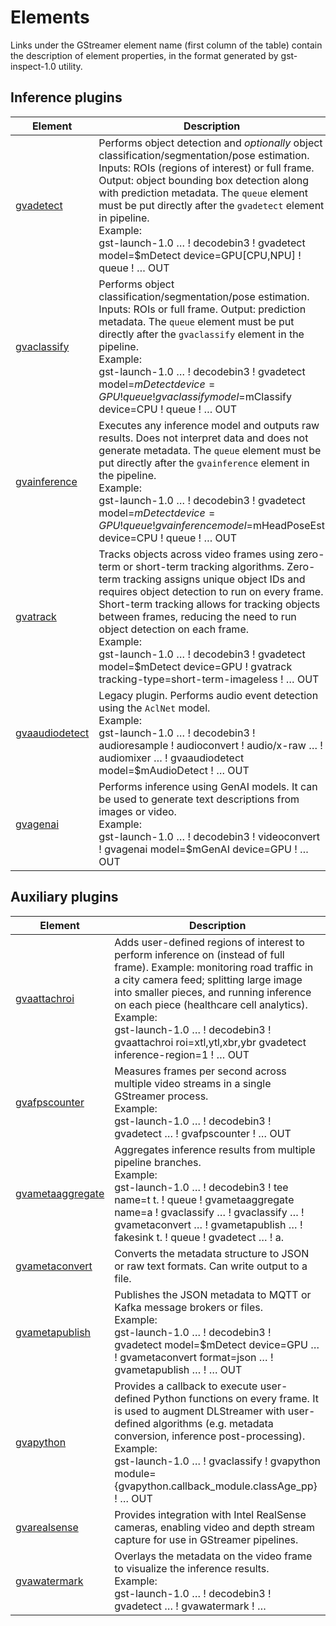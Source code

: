 # Elements

Links under the GStreamer element name (first column of the table) contain
the description of element properties, in the format generated by
gst-inspect-1.0 utility.

## Inference plugins

| Element        | Description                                                                                                                                                                                                                                                                                                                                                                                                                                                       |
|----------------|-------------------------------------------------------------------------------------------------------------------------------------------------------------------------------------------------------------------------------------------------------------------------------------------------------------------------------------------------------------------------------------------------------------------------------------------------------------------|
| [gvadetect](./gvadetect.md)      | Performs object detection and *optionally* object classification/segmentation/pose estimation. Inputs: ROIs (regions of interest) or full frame. Output: object bounding box detection along with prediction metadata. The `queue` element must be put directly after the `gvadetect` element in pipeline.<br>Example:<br> gst-launch-1.0 … ! decodebin3 ! gvadetect model=$mDetect device=GPU[CPU,NPU] ! queue ! … OUT<br>                                                           |
| [gvaclassify](./gvaclassify.md)    | Performs object classification/segmentation/pose estimation. Inputs: ROIs or full frame. Output: prediction metadata. The `queue` element must be put directly after the `gvaclassify` element in the pipeline.<br>Example:<br> gst-launch-1.0 … ! decodebin3 ! gvadetect model=$mDetect device=GPU ! queue ! gvaclassify model=$mClassify device=CPU ! queue ! … OUT<br>                                                                                                           |
| [gvainference](./gvainference.md)   | Executes any inference model and outputs raw results. Does not interpret data and does not generate metadata. The `queue` element must be put directly after the `gvainference` element in the pipeline.<br>Example:<br> gst-launch-1.0 … ! decodebin3 ! gvadetect model=$mDetect device=GPU ! queue ! gvainference model=$mHeadPoseEst device=CPU ! queue ! … OUT<br>                                                                                                            |
| [gvatrack](./gvatrack.md)       | Tracks objects across video frames using zero-term or short-term tracking algorithms. Zero-term tracking assigns unique object IDs and requires object detection to run on every frame. Short-term tracking allows for tracking objects between frames, reducing the need to run object detection on each frame.<br>Example:<br> gst-launch-1.0 … ! decodebin3 ! gvadetect model=$mDetect device=GPU ! gvatrack tracking-type=short-term-imageless ! … OUT<br> |
| [gvaaudiodetect](./gvaaudiodetect.md) | Legacy plugin. Performs audio event detection using the `AclNet` model.<br>Example:<br> gst-launch-1.0 … ! decodebin3 ! audioresample ! audioconvert ! audio/x-raw … ! audiomixer … ! gvaaudiodetect model=$mAudioDetect ! … OUT<br>                                                                                                                                                                                                                                     |
| [gvagenai](./gvagenai.md)       | Performs inference using GenAI models. It can be used to generate text descriptions from images or video.<br>Example:<br> gst-launch-1.0 … ! decodebin3 ! videoconvert ! gvagenai model=$mGenAI device=GPU ! … OUT<br>                                                                                                                                                                                                                                             |


## Auxiliary plugins

| Element          | Description                                                                                                                                                                                                                                                                                                                                                                   |
|------------------|-------------------------------------------------------------------------------------------------------------------------------------------------------------------------------------------------------------------------------------------------------------------------------------------------------------------------------------------------------------------------------|
| [gvaattachroi](./gvaattachroi.md)     | Adds user-defined regions of interest to perform inference on (instead of full frame). Example: monitoring road traffic in a city camera feed; splitting large image into smaller pieces, and running inference on each piece (healthcare cell analytics).<br>Example:<br> gst-launch-1.0 … ! decodebin3 ! gvaattachroi roi=xtl,ytl,xbr,ybr gvadetect inference-region=1 ! … OUT<br> |
| [gvafpscounter](./gvafpscounter.md)    | Measures frames per second across multiple video streams in a single GStreamer process.<br>Example:<br> gst-launch-1.0 … ! decodebin3 ! gvadetect … ! gvafpscounter ! … OUT<br> |
| [gvametaaggregate](./gvametaaggregate.md) | Aggregates inference results from multiple pipeline branches.<br>Example:<br> gst-launch-1.0 … ! decodebin3 ! tee name=t t. ! queue ! gvametaaggregate name=a ! gvaclassify … ! gvaclassify … ! gvametaconvert … ! gvametapublish … ! fakesink t. ! queue ! gvadetect … ! a.<br>                                                                                               |
| [gvametaconvert](./gvametaconvert.md)   | Converts the metadata structure to JSON or raw text formats. Can write output to a file.|
| [gvametapublish](./gvametapublish.md)   | Publishes the JSON metadata to MQTT or Kafka message brokers or files.<br>Example:<br> gst-launch-1.0 … ! decodebin3 ! gvadetect model=$mDetect device=GPU … ! gvametaconvert format=json … ! gvametapublish … ! … OUT<br> |
| [gvapython](./gvapython.md)        | Provides a callback to execute user-defined Python functions on every frame. It is used to augment DLStreamer with user-defined algorithms (e.g. metadata conversion, inference post-processing).<br>Example:<br> gst-launch-1.0 … !  gvaclassify ! gvapython module={gvapython.callback_module.classAge_pp} ! … OUT<br>                                                             |
| [gvarealsense](./gvarealsense.md) | Provides integration with Intel RealSense cameras, enabling video and depth stream capture for use in GStreamer pipelines. |
| [gvawatermark](./gvawatermark.md)     | Overlays the metadata on the video frame to visualize the inference results.<br>Example:<br> gst-launch-1.0 … ! decodebin3 ! gvadetect … ! gvawatermark ! … |

<!--hide_directive
:::{toctree}
:maxdepth: 1
:hidden:

gvadetect
gvaclassify
gvainference
gvatrack
gvaaudiodetect
gvagenai
gvaattachroi
gvafpscounter
gvametaaggregate
gvametaconvert
gvametapublish
gvapython
gvarealsense
gvawatermark
gstelements
:::
hide_directive-->
